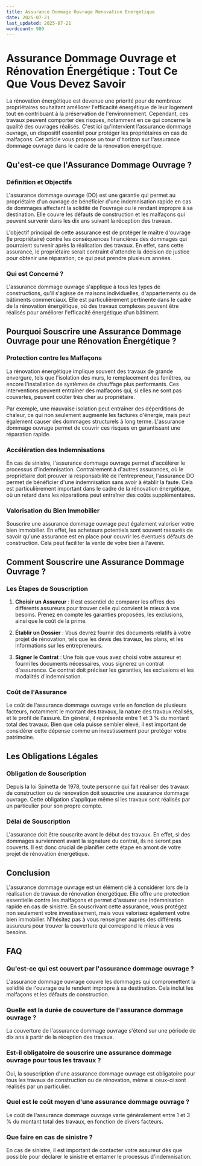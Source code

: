 ```yaml
---
title: Assurance Dommage Ouvrage Renovation Energetique
date: 2025-07-21
last_updated: 2025-07-21
wordcount: 980
---
```


# Assurance Dommage Ouvrage et Rénovation Énergétique : Tout Ce Que Vous Devez Savoir

La rénovation énergétique est devenue une priorité pour de nombreux propriétaires souhaitant améliorer l'efficacité énergétique de leur logement tout en contribuant à la préservation de l'environnement. Cependant, ces travaux peuvent comporter des risques, notamment en ce qui concerne la qualité des ouvrages réalisés. C'est ici qu'intervient l'assurance dommage ouvrage, un dispositif essentiel pour protéger les propriétaires en cas de malfaçons. Cet article vous propose un tour d'horizon sur l'assurance dommage ouvrage dans le cadre de la rénovation énergétique.

## Qu'est-ce que l'Assurance Dommage Ouvrage ?

### Définition et Objectifs

L'assurance dommage ouvrage (DO) est une garantie qui permet au propriétaire d'un ouvrage de bénéficier d'une indemnisation rapide en cas de dommages affectant la solidité de l'ouvrage ou le rendant impropre à sa destination. Elle couvre les défauts de construction et les malfaçons qui peuvent survenir dans les dix ans suivant la réception des travaux.

L'objectif principal de cette assurance est de protéger le maître d'ouvrage (le propriétaire) contre les conséquences financières des dommages qui pourraient survenir après la réalisation des travaux. En effet, sans cette assurance, le propriétaire serait contraint d'attendre la décision de justice pour obtenir une réparation, ce qui peut prendre plusieurs années.

### Qui est Concerné ?

L'assurance dommage ouvrage s'applique à tous les types de constructions, qu'il s'agisse de maisons individuelles, d'appartements ou de bâtiments commerciaux. Elle est particulièrement pertinente dans le cadre de la rénovation énergétique, où des travaux complexes peuvent être réalisés pour améliorer l'efficacité énergétique d'un bâtiment.

## Pourquoi Souscrire une Assurance Dommage Ouvrage pour une Rénovation Énergétique ?

### Protection contre les Malfaçons

La rénovation énergétique implique souvent des travaux de grande envergure, tels que l'isolation des murs, le remplacement des fenêtres, ou encore l'installation de systèmes de chauffage plus performants. Ces interventions peuvent entraîner des malfaçons qui, si elles ne sont pas couvertes, peuvent coûter très cher au propriétaire.

Par exemple, une mauvaise isolation peut entraîner des déperditions de chaleur, ce qui non seulement augmente les factures d'énergie, mais peut également causer des dommages structurels à long terme. L'assurance dommage ouvrage permet de couvrir ces risques en garantissant une réparation rapide.

### Accélération des Indemnisations

En cas de sinistre, l'assurance dommage ouvrage permet d'accélérer le processus d'indemnisation. Contrairement à d'autres assurances, où le propriétaire doit prouver la responsabilité de l'entrepreneur, l'assurance DO permet de bénéficier d'une indemnisation sans avoir à établir la faute. Cela est particulièrement important dans le cadre de la rénovation énergétique, où un retard dans les réparations peut entraîner des coûts supplémentaires.

### Valorisation du Bien Immobilier

Souscrire une assurance dommage ouvrage peut également valoriser votre bien immobilier. En effet, les acheteurs potentiels sont souvent rassurés de savoir qu'une assurance est en place pour couvrir les éventuels défauts de construction. Cela peut faciliter la vente de votre bien à l'avenir.

## Comment Souscrire une Assurance Dommage Ouvrage ?

### Les Étapes de Souscription

1. **Choisir un Assureur** : Il est essentiel de comparer les offres des différents assureurs pour trouver celle qui convient le mieux à vos besoins. Prenez en compte les garanties proposées, les exclusions, ainsi que le coût de la prime.

2. **Établir un Dossier** : Vous devrez fournir des documents relatifs à votre projet de rénovation, tels que les devis des travaux, les plans, et les informations sur les entrepreneurs.

3. **Signer le Contrat** : Une fois que vous avez choisi votre assureur et fourni les documents nécessaires, vous signerez un contrat d'assurance. Ce contrat doit préciser les garanties, les exclusions et les modalités d'indemnisation.

### Coût de l'Assurance

Le coût de l'assurance dommage ouvrage varie en fonction de plusieurs facteurs, notamment le montant des travaux, la nature des travaux réalisés, et le profil de l'assuré. En général, il représente entre 1 et 3 % du montant total des travaux. Bien que cela puisse sembler élevé, il est important de considérer cette dépense comme un investissement pour protéger votre patrimoine.

## Les Obligations Légales

### Obligation de Souscription

Depuis la loi Spinetta de 1978, toute personne qui fait réaliser des travaux de construction ou de rénovation doit souscrire une assurance dommage ouvrage. Cette obligation s'applique même si les travaux sont réalisés par un particulier pour son propre compte.

### Délai de Souscription

L'assurance doit être souscrite avant le début des travaux. En effet, si des dommages surviennent avant la signature du contrat, ils ne seront pas couverts. Il est donc crucial de planifier cette étape en amont de votre projet de rénovation énergétique.

## Conclusion

L'assurance dommage ouvrage est un élément clé à considérer lors de la réalisation de travaux de rénovation énergétique. Elle offre une protection essentielle contre les malfaçons et permet d'assurer une indemnisation rapide en cas de sinistre. En souscrivant cette assurance, vous protégez non seulement votre investissement, mais vous valorisez également votre bien immobilier. N'hésitez pas à vous renseigner auprès des différents assureurs pour trouver la couverture qui correspond le mieux à vos besoins.

## FAQ

### Qu'est-ce qui est couvert par l'assurance dommage ouvrage ?

L'assurance dommage ouvrage couvre les dommages qui compromettent la solidité de l'ouvrage ou le rendent impropre à sa destination. Cela inclut les malfaçons et les défauts de construction.

### Quelle est la durée de couverture de l'assurance dommage ouvrage ?

La couverture de l'assurance dommage ouvrage s'étend sur une période de dix ans à partir de la réception des travaux.

### Est-il obligatoire de souscrire une assurance dommage ouvrage pour tous les travaux ?

Oui, la souscription d'une assurance dommage ouvrage est obligatoire pour tous les travaux de construction ou de rénovation, même si ceux-ci sont réalisés par un particulier.

### Quel est le coût moyen d'une assurance dommage ouvrage ?

Le coût de l'assurance dommage ouvrage varie généralement entre 1 et 3 % du montant total des travaux, en fonction de divers facteurs.

### Que faire en cas de sinistre ?

En cas de sinistre, il est important de contacter votre assureur dès que possible pour déclarer le sinistre et entamer le processus d'indemnisation.